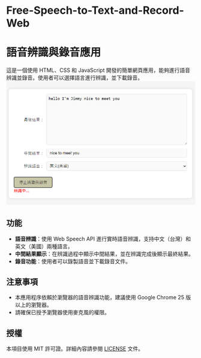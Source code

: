 # Free-Speech-to-Text-and-Record-Web

# 語音辨識與錄音應用

這是一個使用 HTML、CSS 和 JavaScript 開發的簡單網頁應用，能夠進行語音辨識並錄音。使用者可以選擇語言進行辨識，並下載錄音。
![This is an alt text.](./image.png "This is a sample image.")

## 功能

- **語音辨識**：使用 Web Speech API 進行實時語音辨識，支持中文（台灣）和英文（美國）兩種語言。
- **中間結果顯示**：在辨識過程中顯示中間結果，並在辨識完成後顯示最終結果。
- **錄音功能**：使用者可以錄製語音並下載錄音文件。


## 注意事項

- 本應用程序依賴於瀏覽器的語音辨識功能，建議使用 Google Chrome 25 版以上的瀏覽器。
- 請確保已授予瀏覽器使用麥克風的權限。



## 授權

本項目使用 MIT 許可證。詳細內容請參閱 [LICENSE](LICENSE) 文件。